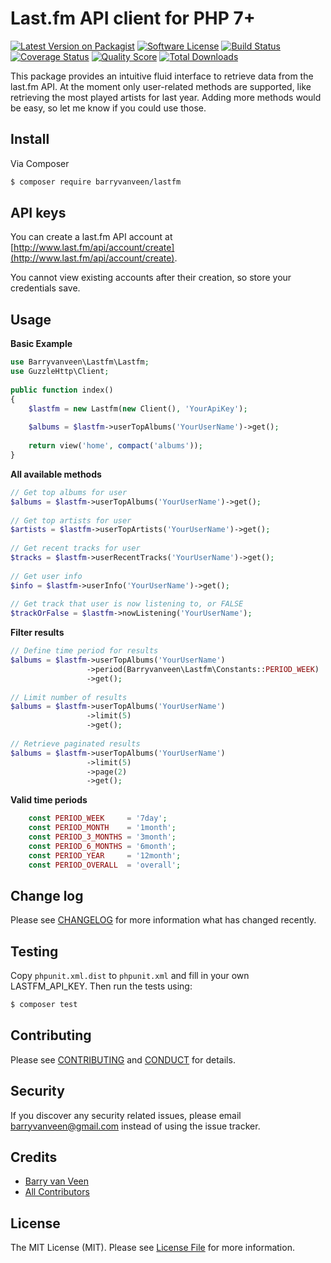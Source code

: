 # Last.fm API client for PHP 7+

[![Latest Version on Packagist][ico-version]][link-packagist]
[![Software License][ico-license]](LICENSE.md)
[![Build Status][ico-travis]][link-travis]
[![Coverage Status][ico-scrutinizer]][link-scrutinizer]
[![Quality Score][ico-code-quality]][link-code-quality]
[![Total Downloads][ico-downloads]][link-downloads]

This package provides an intuitive fluid interface to retrieve data from the last.fm API. At the moment only 
user-related methods are supported, like retrieving the most played artists for last year. Adding more methods would 
be easy, so let me know if you could use those. 

## Install

Via Composer

``` bash
$ composer require barryvanveen/lastfm
```

## API keys
You can create a last.fm API account at [http://www.last.fm/api/account/create](http://www.last.fm/api/account/create). 

You cannot view existing accounts after their creation, so store your credentials save.

## Usage

**Basic Example**
```php
use Barryvanveen\Lastfm\Lastfm;
use GuzzleHttp\Client;
 
public function index()
{
    $lastfm = new Lastfm(new Client(), 'YourApiKey');
    
    $albums = $lastfm->userTopAlbums('YourUserName')->get();
    
    return view('home', compact('albums'));
}
```

**All available methods**
```php
// Get top albums for user
$albums = $lastfm->userTopAlbums('YourUserName')->get();
 
// Get top artists for user
$artists = $lastfm->userTopArtists('YourUserName')->get();
 
// Get recent tracks for user
$tracks = $lastfm->userRecentTracks('YourUserName')->get();
 
// Get user info
$info = $lastfm->userInfo('YourUserName')->get();
 
// Get track that user is now listening to, or FALSE
$trackOrFalse = $lastfm->nowListening('YourUserName');                      
```

**Filter results**
```php
// Define time period for results
$albums = $lastfm->userTopAlbums('YourUserName')
                 ->period(Barryvanveen\Lastfm\Constants::PERIOD_WEEK)
                 ->get();
                  
// Limit number of results
$albums = $lastfm->userTopAlbums('YourUserName')
                 ->limit(5)
                 ->get();     
                 
// Retrieve paginated results
$albums = $lastfm->userTopAlbums('YourUserName')
                 ->limit(5)
                 ->page(2)
                 ->get();     
```

**Valid time periods**
```php
    const PERIOD_WEEK     = '7day';
    const PERIOD_MONTH    = '1month';
    const PERIOD_3_MONTHS = '3month';
    const PERIOD_6_MONTHS = '6month';
    const PERIOD_YEAR     = '12month';
    const PERIOD_OVERALL  = 'overall';
```

## Change log

Please see [CHANGELOG](CHANGELOG.md) for more information what has changed recently.

## Testing
Copy `phpunit.xml.dist` to `phpunit.xml` and fill in your own LASTFM_API_KEY. Then run the tests using:  

``` bash
$ composer test
```

## Contributing

Please see [CONTRIBUTING](CONTRIBUTING.md) and [CONDUCT](CONDUCT.md) for details.

## Security

If you discover any security related issues, please email barryvanveen@gmail.com instead of using the issue tracker.

## Credits

- [Barry van Veen][link-author]
- [All Contributors][link-contributors]

## License

The MIT License (MIT). Please see [License File](LICENSE.md) for more information.

[ico-version]: https://img.shields.io/packagist/v/barryvanveen/lastfm.svg?style=flat-square
[ico-license]: https://img.shields.io/badge/license-MIT-brightgreen.svg?style=flat-square
[ico-travis]: https://img.shields.io/travis/barryvanveen/lastfm/master.svg?style=flat-square
[ico-scrutinizer]: https://img.shields.io/scrutinizer/coverage/g/barryvanveen/lastfm.svg?style=flat-square
[ico-code-quality]: https://img.shields.io/scrutinizer/g/barryvanveen/lastfm.svg?style=flat-square
[ico-downloads]: https://img.shields.io/packagist/dt/barryvanveen/lastfm.svg?style=flat-square

[link-packagist]: https://packagist.org/packages/barryvanveen/lastfm
[link-travis]: https://travis-ci.org/barryvanveen/lastfm
[link-scrutinizer]: https://scrutinizer-ci.com/g/barryvanveen/lastfm/code-structure
[link-code-quality]: https://scrutinizer-ci.com/g/barryvanveen/lastfm
[link-downloads]: https://packagist.org/packages/barryvanveen/lastfm
[link-author]: https://github.com/barryvanveen
[link-contributors]: ../../contributors
